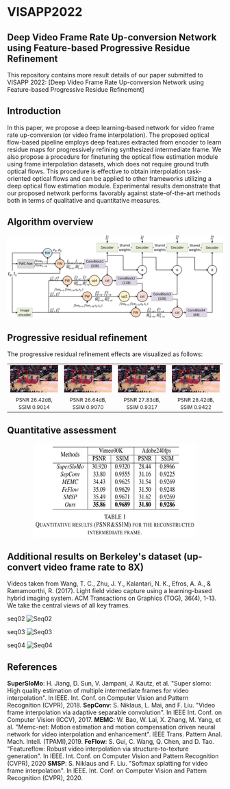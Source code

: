 # VISAPP2022
## Deep Video Frame Rate Up-conversion Network using Feature-based Progressive Residue Refinement
This repository contains more result details of our paper submitted to VISAPP 2022: [Deep Video Frame Rate Up-conversion Network using Feature-based Progressive Residue Refinement]

## Introduction
In this paper, we propose a deep learning-based network for video frame rate up-conversion (or video frame interpolation). The proposed optical flow-based pipeline employs deep features extracted from encoder to learn residue maps for progressively refining synthesized intermediate frame. We also propose a procedure for finetuning the optical flow estimation module using frame interpolation datasets, which does not require ground truth optical flows. This procedure is effective to obtain interpolation task-oriented optical flows and can be applied to other frameworks utilizing a deep optical flow estimation module. Experimental results demonstrate that our proposed network performs favorably against state-of-the-art methods both in terms of qualitative and quantitative measures.

## Algorithm overview
<img src='configs/architecture.png'/>


## Progressive residual refinement
The progressive residual refinement effects are visualized as follows:
<table border="0" cellpadding="0" cellspacing="0">
  <tbody>
    <tr>
    <td style="width: 380px; text-align: center;"><img title="" alt="pred1" src="configs/refinement/pred1.png"><br></td>
	  <td style="width: 380px; text-align: center;"><img title="" alt="pred2" src="configs/refinement/pred2.png"><br></td>
	  <td style="width: 380px; text-align: center;"><img title="" alt="pred3" src="configs/refinement/pred3.png"><br></td>
	  <td style="width: 380px; text-align: center;"><img title="" alt="pred4" src="configs/refinement/pred4.png"><br></td>

</small></td>
    </tr>
    <tr>
	  <td style="text-align: center;"><small>PSNR 26.42dB, SSIM 0.9014</small></td> 
  	  <td style="text-align: center;"><small>PSNR 26.64dB, SSIM 0.9070</small></td>
  	  <td style="text-align: center;"><small>PSNR 27.83dB, SSIM 0.9317</small></td> 
  	  <td style="text-align: center;"><small>PSNR 28.42dB, SSIM 0.9422</small></td> 
  	</tr>
  </tbody>
</table>

## Quantitative assessment
<p align="center">
  <img style="width: 380px; height: 220px;" src='configs/table-I.png'/>
</p>

## Additional results on Berkeley's dataset (up-convert video frame rate to 8X)
Videos taken from Wang, T. C., Zhu, J. Y., Kalantari, N. K., Efros, A. A., & Ramamoorthi, R. (2017). Light field video capture using a learning-based hybrid imaging system. ACM Transactions on Graphics (TOG), 36(4), 1-13. We take the central views of all key frames.

seq02
![Seq02](configs/videos/seq02.gif)

seq03
![Seq03](configs/videos/seq03.gif)

seq04
![Seq04](configs/videos/seq04.gif)

## References
**SuperSloMo**: H. Jiang, D. Sun, V. Jampani, J. Kautz, et al. "Super slomo: High quality estimation of multiple intermediate frames for video interpolation". In IEEE. Int. Conf. on Computer Vision and Pattern Recognition (CVPR), 2018.
**SepConv**: S. Niklaus, L. Mai, and F. Liu. "Video frame interpolation via adaptive separable convolution". In IEEE Int. Conf. on Computer Vision (ICCV), 2017.
**MEMC**: W. Bao, W. Lai, X. Zhang, M. Yang, et al. "Memc-net: Motion estimation and motion compensation driven neural network for video interpolation and enhancement". IEEE Trans. Pattern Anal. Mach. Intell. (TPAMI),2019.
**FeFlow**: S. Gui, C. Wang, Q. Chen, and D. Tao. "Featureflow: Robust video interpolation via structure-to-texture generation". In IEEE. Int. Conf. on Computer Vision and Pattern Recognition (CVPR), 2020
**SMSP**: S. Niklaus and F. Liu. "Softmax splatting for video frame interpolation". In IEEE. Int. Conf. on Computer Vision and Pattern Recognition (CVPR), 2020.
